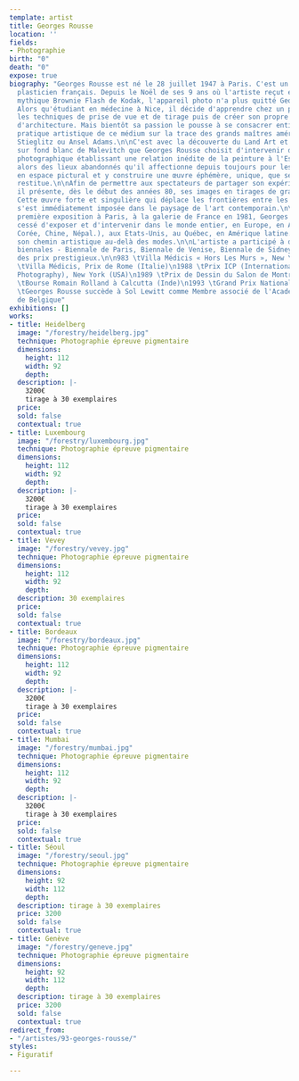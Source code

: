 ```yaml
---
template: artist
title: Georges Rousse
location: ''
fields:
- Photographie
birth: "0"
death: "0"
expose: true
biography: "Georges Rousse est né le 28 juillet 1947 à Paris. C'est un photographe
  plasticien français. Depuis le Noël de ses 9 ans où l'artiste reçut en cadeau le
  mythique Brownie Flash de Kodak, l'appareil photo n'a plus quitté Georges Rousse.
  Alors qu'étudiant en médecine à Nice, il décide d'apprendre chez un professionnel
  les techniques de prise de vue et de tirage puis de créer son propre studio de photographie
  d'architecture. Mais bientôt sa passion le pousse à se consacrer entièrement à une
  pratique artistique de ce médium sur la trace des grands maîtres américains, Steichen,
  Stieglitz ou Ansel Adams.\n\nC'est avec la découverte du Land Art et du Carré noir
  sur fond blanc de Malevitch que Georges Rousse choisit d'intervenir dans le champ
  photographique établissant une relation inédite de la peinture à l'Espace. Il investit
  alors des lieux abandonnés qu'il affectionne depuis toujours pour les transformer
  en espace pictural et y construire une œuvre éphémère, unique, que seule la photographie
  restitue.\n\nAfin de permettre aux spectateurs de partager son expérience de l'Espace
  il présente, dès le début des années 80, ses images en tirages de grand format.
  Cette œuvre forte et singulière qui déplace les frontières entre les médias traditionnels
  s'est immédiatement imposée dans le paysage de l'art contemporain.\n\nDepuis sa
  première exposition à Paris, à la galerie de France en 1981, Georges Rousse n'a
  cessé d'exposer et d'intervenir dans le monde entier, en Europe, en Asie (Japon,
  Corée, Chine, Népal.), aux Etats-Unis, au Québec, en Amérique latine..., poursuivant
  son chemin artistique au-delà des modes.\n\nL'artiste a participé à de nombreuses
  biennales - Biennale de Paris, Biennale de Venise, Biennale de Sidney. - et reçu
  des prix prestigieux.\n\n983 \tVilla Médicis « Hors Les Murs », New York (USA)\n1985-1987
  \tVilla Médicis, Prix de Rome (Italie)\n1988 \tPrix ICP (International Center of
  Photography), New York (USA)\n1989 \tPrix de Dessin du Salon de Montrouge\n1992
  \tBourse Romain Rolland à Calcutta (Inde)\n1993 \tGrand Prix National de la Photographie\n2008
  \tGeorges Rousse succède à Sol Lewitt comme Membre associé de l'Académie Royale
  de Belgique"
exhibitions: []
works:
- title: Heidelberg
  image: "/forestry/heidelberg.jpg"
  technique: Photographie épreuve pigmentaire
  dimensions:
    height: 112
    width: 92
    depth: 
  description: |-
    3200€
    tirage à 30 exemplaires
  price: 
  sold: false
  contextual: true
- title: Luxembourg
  image: "/forestry/luxembourg.jpg"
  technique: Photographie épreuve pigmentaire
  dimensions:
    height: 112
    width: 92
    depth: 
  description: |-
    3200€
    tirage à 30 exemplaires
  price: 
  sold: false
  contextual: true
- title: Vevey
  image: "/forestry/vevey.jpg"
  technique: Photographie épreuve pigmentaire
  dimensions:
    height: 112
    width: 92
    depth: 
  description: 30 exemplaires
  price: 
  sold: false
  contextual: true
- title: Bordeaux
  image: "/forestry/bordeaux.jpg"
  technique: Photographie épreuve pigmentaire
  dimensions:
    height: 112
    width: 92
    depth: 
  description: |-
    3200€
    tirage à 30 exemplaires
  price: 
  sold: false
  contextual: true
- title: Mumbai
  image: "/forestry/mumbai.jpg"
  technique: Photographie épreuve pigmentaire
  dimensions:
    height: 112
    width: 92
    depth: 
  description: |-
    3200€
    tirage à 30 exemplaires
  price: 
  sold: false
  contextual: true
- title: Séoul
  image: "/forestry/seoul.jpg"
  technique: Photographie épreuve pigmentaire
  dimensions:
    height: 92
    width: 112
    depth: 
  description: tirage à 30 exemplaires
  price: 3200
  sold: false
  contextual: true
- title: Genève
  image: "/forestry/geneve.jpg"
  technique: Photographie épreuve pigmentaire
  dimensions:
    height: 92
    width: 112
    depth: 
  description: tirage à 30 exemplaires
  price: 3200
  sold: false
  contextual: true
redirect_from:
- "/artistes/93-georges-rousse/"
styles:
- Figuratif

---
```


